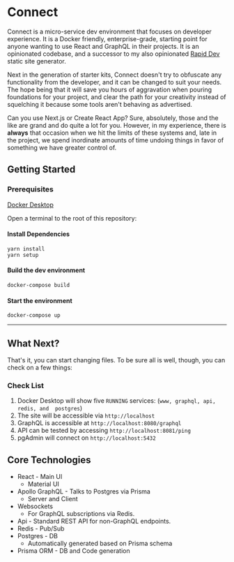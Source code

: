 # Connect
Connect is a micro-service dev environment that focuses on developer experience. It is a Docker friendly, enterprise-grade, starting point for anyone wanting to use React and GraphQL in their projects. It is an opinionated codebase, and a successor to my also opinionated [Rapid Dev](https://github.com/dfederspiel/rapid-dev) static site generator.  

Next in the generation of starter kits, Connect doesn't try to obfuscate any functionality from the developer, and it can be changed to suit your needs. The hope being that it will save you hours of aggravation when pouring foundations for your project, and clear the path for your creativity instead of squelching it because some tools aren't behaving as advertised.

Can you use Next.js or Create React App? Sure, absolutely, those and the like are grand and do quite a lot for you. However, in my experience, there is **always** that occasion when we hit the limits of these systems and, late in the project, we spend inordinate amounts of time undoing things in favor of something we have greater control of.

## Getting Started 
### Prerequisites
[Docker Desktop](https://www.docker.com/products/docker-desktop)


Open a terminal to the root of this repository:
#### Install Dependencies
```
yarn install
yarn setup
```
#### Build the dev environment
```
docker-compose build
```
#### Start the environment
```
docker-compose up
```

---

## What Next?  
That's it, you can start changing files. To be sure all is well, though, you can check on a few things:

### Check List  

1. Docker Desktop will show five `RUNNING` services: (`www, graphql, api, redis, and  postgres`)
2. The site will be accessible via `http://localhost`
3. GraphQL is accessible at `http://localhost:8080/graphql`
4. API can be tested by accessing `http://localhost:8081/ping`
5. pgAdmin will connect on `http://localhost:5432`

## Core Technologies
* React - Main UI  
    * Material UI
* Apollo GraphQL - Talks to Postgres via Prisma
    * Server and Client
* Websockets
    * For GraphQL subscriptions via Redis.
* Api - Standard REST API for non-GraphQL endpoints.
* Redis - Pub/Sub
* Postgres - DB
    * Automatically generated based on Prisma schema
* Prisma ORM - DB and Code generation